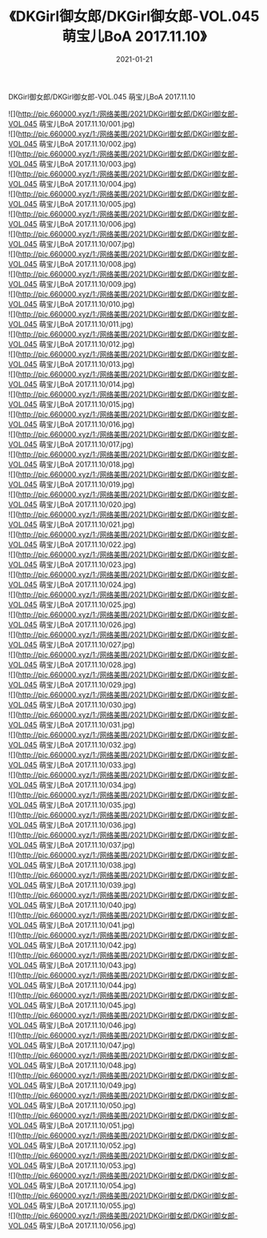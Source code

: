 ﻿---
layout: post
title:  《DKGirl御女郎/DKGirl御女郎-VOL.045 萌宝儿BoA 2017.11.10》
date:   2021-01-21
img: http://pic.660000.xyz/1:/网络美图/2021/DKGirl御女郎/DKGirl御女郎-VOL.045 萌宝儿BoA 2017.11.10/000.jpg
categories: [美女, 清纯, 唯美]
---

DKGirl御女郎/DKGirl御女郎-VOL.045 萌宝儿BoA 2017.11.10

 ![](http://pic.660000.xyz/1:/网络美图/2021/DKGirl御女郎/DKGirl御女郎-VOL.045 萌宝儿BoA 2017.11.10/001.jpg) <br>![](http://pic.660000.xyz/1:/网络美图/2021/DKGirl御女郎/DKGirl御女郎-VOL.045 萌宝儿BoA 2017.11.10/002.jpg) <br>![](http://pic.660000.xyz/1:/网络美图/2021/DKGirl御女郎/DKGirl御女郎-VOL.045 萌宝儿BoA 2017.11.10/003.jpg) <br>![](http://pic.660000.xyz/1:/网络美图/2021/DKGirl御女郎/DKGirl御女郎-VOL.045 萌宝儿BoA 2017.11.10/004.jpg) <br>![](http://pic.660000.xyz/1:/网络美图/2021/DKGirl御女郎/DKGirl御女郎-VOL.045 萌宝儿BoA 2017.11.10/005.jpg) <br>![](http://pic.660000.xyz/1:/网络美图/2021/DKGirl御女郎/DKGirl御女郎-VOL.045 萌宝儿BoA 2017.11.10/006.jpg) <br>![](http://pic.660000.xyz/1:/网络美图/2021/DKGirl御女郎/DKGirl御女郎-VOL.045 萌宝儿BoA 2017.11.10/007.jpg) <br>![](http://pic.660000.xyz/1:/网络美图/2021/DKGirl御女郎/DKGirl御女郎-VOL.045 萌宝儿BoA 2017.11.10/008.jpg) <br>![](http://pic.660000.xyz/1:/网络美图/2021/DKGirl御女郎/DKGirl御女郎-VOL.045 萌宝儿BoA 2017.11.10/009.jpg) <br>![](http://pic.660000.xyz/1:/网络美图/2021/DKGirl御女郎/DKGirl御女郎-VOL.045 萌宝儿BoA 2017.11.10/010.jpg) <br>![](http://pic.660000.xyz/1:/网络美图/2021/DKGirl御女郎/DKGirl御女郎-VOL.045 萌宝儿BoA 2017.11.10/011.jpg) <br>![](http://pic.660000.xyz/1:/网络美图/2021/DKGirl御女郎/DKGirl御女郎-VOL.045 萌宝儿BoA 2017.11.10/012.jpg) <br>![](http://pic.660000.xyz/1:/网络美图/2021/DKGirl御女郎/DKGirl御女郎-VOL.045 萌宝儿BoA 2017.11.10/013.jpg) <br>![](http://pic.660000.xyz/1:/网络美图/2021/DKGirl御女郎/DKGirl御女郎-VOL.045 萌宝儿BoA 2017.11.10/014.jpg) <br>![](http://pic.660000.xyz/1:/网络美图/2021/DKGirl御女郎/DKGirl御女郎-VOL.045 萌宝儿BoA 2017.11.10/015.jpg) <br>![](http://pic.660000.xyz/1:/网络美图/2021/DKGirl御女郎/DKGirl御女郎-VOL.045 萌宝儿BoA 2017.11.10/016.jpg) <br>![](http://pic.660000.xyz/1:/网络美图/2021/DKGirl御女郎/DKGirl御女郎-VOL.045 萌宝儿BoA 2017.11.10/017.jpg) <br>![](http://pic.660000.xyz/1:/网络美图/2021/DKGirl御女郎/DKGirl御女郎-VOL.045 萌宝儿BoA 2017.11.10/018.jpg) <br>![](http://pic.660000.xyz/1:/网络美图/2021/DKGirl御女郎/DKGirl御女郎-VOL.045 萌宝儿BoA 2017.11.10/019.jpg) <br>![](http://pic.660000.xyz/1:/网络美图/2021/DKGirl御女郎/DKGirl御女郎-VOL.045 萌宝儿BoA 2017.11.10/020.jpg) <br>![](http://pic.660000.xyz/1:/网络美图/2021/DKGirl御女郎/DKGirl御女郎-VOL.045 萌宝儿BoA 2017.11.10/021.jpg) <br>![](http://pic.660000.xyz/1:/网络美图/2021/DKGirl御女郎/DKGirl御女郎-VOL.045 萌宝儿BoA 2017.11.10/022.jpg) <br>![](http://pic.660000.xyz/1:/网络美图/2021/DKGirl御女郎/DKGirl御女郎-VOL.045 萌宝儿BoA 2017.11.10/023.jpg) <br>![](http://pic.660000.xyz/1:/网络美图/2021/DKGirl御女郎/DKGirl御女郎-VOL.045 萌宝儿BoA 2017.11.10/024.jpg) <br>![](http://pic.660000.xyz/1:/网络美图/2021/DKGirl御女郎/DKGirl御女郎-VOL.045 萌宝儿BoA 2017.11.10/025.jpg) <br>![](http://pic.660000.xyz/1:/网络美图/2021/DKGirl御女郎/DKGirl御女郎-VOL.045 萌宝儿BoA 2017.11.10/026.jpg) <br>![](http://pic.660000.xyz/1:/网络美图/2021/DKGirl御女郎/DKGirl御女郎-VOL.045 萌宝儿BoA 2017.11.10/027.jpg) <br>![](http://pic.660000.xyz/1:/网络美图/2021/DKGirl御女郎/DKGirl御女郎-VOL.045 萌宝儿BoA 2017.11.10/028.jpg) <br>![](http://pic.660000.xyz/1:/网络美图/2021/DKGirl御女郎/DKGirl御女郎-VOL.045 萌宝儿BoA 2017.11.10/029.jpg) <br>![](http://pic.660000.xyz/1:/网络美图/2021/DKGirl御女郎/DKGirl御女郎-VOL.045 萌宝儿BoA 2017.11.10/030.jpg) <br>![](http://pic.660000.xyz/1:/网络美图/2021/DKGirl御女郎/DKGirl御女郎-VOL.045 萌宝儿BoA 2017.11.10/031.jpg) <br>![](http://pic.660000.xyz/1:/网络美图/2021/DKGirl御女郎/DKGirl御女郎-VOL.045 萌宝儿BoA 2017.11.10/032.jpg) <br>![](http://pic.660000.xyz/1:/网络美图/2021/DKGirl御女郎/DKGirl御女郎-VOL.045 萌宝儿BoA 2017.11.10/033.jpg) <br>![](http://pic.660000.xyz/1:/网络美图/2021/DKGirl御女郎/DKGirl御女郎-VOL.045 萌宝儿BoA 2017.11.10/034.jpg) <br>![](http://pic.660000.xyz/1:/网络美图/2021/DKGirl御女郎/DKGirl御女郎-VOL.045 萌宝儿BoA 2017.11.10/035.jpg) <br>![](http://pic.660000.xyz/1:/网络美图/2021/DKGirl御女郎/DKGirl御女郎-VOL.045 萌宝儿BoA 2017.11.10/036.jpg) <br>![](http://pic.660000.xyz/1:/网络美图/2021/DKGirl御女郎/DKGirl御女郎-VOL.045 萌宝儿BoA 2017.11.10/037.jpg) <br>![](http://pic.660000.xyz/1:/网络美图/2021/DKGirl御女郎/DKGirl御女郎-VOL.045 萌宝儿BoA 2017.11.10/038.jpg) <br>![](http://pic.660000.xyz/1:/网络美图/2021/DKGirl御女郎/DKGirl御女郎-VOL.045 萌宝儿BoA 2017.11.10/039.jpg) <br>![](http://pic.660000.xyz/1:/网络美图/2021/DKGirl御女郎/DKGirl御女郎-VOL.045 萌宝儿BoA 2017.11.10/040.jpg) <br>![](http://pic.660000.xyz/1:/网络美图/2021/DKGirl御女郎/DKGirl御女郎-VOL.045 萌宝儿BoA 2017.11.10/041.jpg) <br>![](http://pic.660000.xyz/1:/网络美图/2021/DKGirl御女郎/DKGirl御女郎-VOL.045 萌宝儿BoA 2017.11.10/042.jpg) <br>![](http://pic.660000.xyz/1:/网络美图/2021/DKGirl御女郎/DKGirl御女郎-VOL.045 萌宝儿BoA 2017.11.10/043.jpg) <br>![](http://pic.660000.xyz/1:/网络美图/2021/DKGirl御女郎/DKGirl御女郎-VOL.045 萌宝儿BoA 2017.11.10/044.jpg) <br>![](http://pic.660000.xyz/1:/网络美图/2021/DKGirl御女郎/DKGirl御女郎-VOL.045 萌宝儿BoA 2017.11.10/045.jpg) <br>![](http://pic.660000.xyz/1:/网络美图/2021/DKGirl御女郎/DKGirl御女郎-VOL.045 萌宝儿BoA 2017.11.10/046.jpg) <br>![](http://pic.660000.xyz/1:/网络美图/2021/DKGirl御女郎/DKGirl御女郎-VOL.045 萌宝儿BoA 2017.11.10/047.jpg) <br>![](http://pic.660000.xyz/1:/网络美图/2021/DKGirl御女郎/DKGirl御女郎-VOL.045 萌宝儿BoA 2017.11.10/048.jpg) <br>![](http://pic.660000.xyz/1:/网络美图/2021/DKGirl御女郎/DKGirl御女郎-VOL.045 萌宝儿BoA 2017.11.10/049.jpg) <br>![](http://pic.660000.xyz/1:/网络美图/2021/DKGirl御女郎/DKGirl御女郎-VOL.045 萌宝儿BoA 2017.11.10/050.jpg) <br>![](http://pic.660000.xyz/1:/网络美图/2021/DKGirl御女郎/DKGirl御女郎-VOL.045 萌宝儿BoA 2017.11.10/051.jpg) <br>![](http://pic.660000.xyz/1:/网络美图/2021/DKGirl御女郎/DKGirl御女郎-VOL.045 萌宝儿BoA 2017.11.10/052.jpg) <br>![](http://pic.660000.xyz/1:/网络美图/2021/DKGirl御女郎/DKGirl御女郎-VOL.045 萌宝儿BoA 2017.11.10/053.jpg) <br>![](http://pic.660000.xyz/1:/网络美图/2021/DKGirl御女郎/DKGirl御女郎-VOL.045 萌宝儿BoA 2017.11.10/054.jpg) <br>![](http://pic.660000.xyz/1:/网络美图/2021/DKGirl御女郎/DKGirl御女郎-VOL.045 萌宝儿BoA 2017.11.10/055.jpg) <br>![](http://pic.660000.xyz/1:/网络美图/2021/DKGirl御女郎/DKGirl御女郎-VOL.045 萌宝儿BoA 2017.11.10/056.jpg) <br>